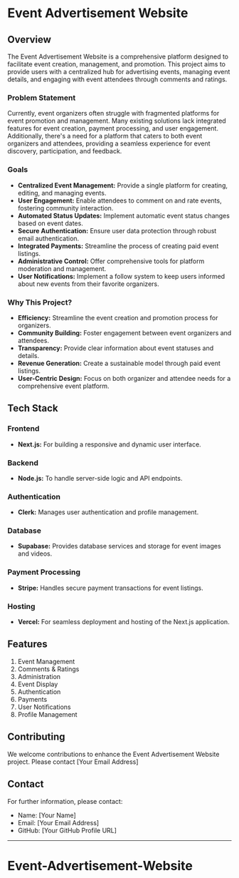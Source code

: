 # Event Advertisement Website

## Overview

The Event Advertisement Website is a comprehensive platform designed to facilitate event creation, management, and promotion. This project aims to provide users with a centralized hub for advertising events, managing event details, and engaging with event attendees through comments and ratings.

### Problem Statement

Currently, event organizers often struggle with fragmented platforms for event promotion and management. Many existing solutions lack integrated features for event creation, payment processing, and user engagement. Additionally, there's a need for a platform that caters to both event organizers and attendees, providing a seamless experience for event discovery, participation, and feedback.

### Goals

- <b>Centralized Event Management:</b> Provide a single platform for creating, editing, and managing events.
- <b>User Engagement:</b> Enable attendees to comment on and rate events, fostering community interaction.
- <b>Automated Status Updates:</b> Implement automatic event status changes based on event dates.
- <b>Secure Authentication:</b> Ensure user data protection through robust email authentication.
- <b>Integrated Payments:</b> Streamline the process of creating paid event listings.
- <b>Administrative Control:</b> Offer comprehensive tools for platform moderation and management.
- <b>User Notifications:</b> Implement a follow system to keep users informed about new events from their favorite organizers.

### Why This Project?

- <b>Efficiency:</b> Streamline the event creation and promotion process for organizers.
- <b>Community Building:</b> Foster engagement between event organizers and attendees.
- <b>Transparency:</b> Provide clear information about event statuses and details.
- <b>Revenue Generation:</b> Create a sustainable model through paid event listings.
- <b>User-Centric Design:</b> Focus on both organizer and attendee needs for a comprehensive event platform.

## Tech Stack

### Frontend

- <b>Next.js:</b> For building a responsive and dynamic user interface.

### Backend

- <b>Node.js:</b> To handle server-side logic and API endpoints.

### Authentication

- <b>Clerk:</b> Manages user authentication and profile management.

### Database

- <b>Supabase:</b> Provides database services and storage for event images and videos.

### Payment Processing

- <b>Stripe:</b> Handles secure payment transactions for event listings.

### Hosting

- <b>Vercel:</b> For seamless deployment and hosting of the Next.js application.

## Features

1. Event Management
2. Comments & Ratings
3. Administration
4. Event Display
5. Authentication
6. Payments
7. User Notifications
8. Profile Management

## Contributing

We welcome contributions to enhance the Event Advertisement Website project. Please contact [Your Email Address]

## Contact

For further information, please contact:

- Name: [Your Name]
- Email: [Your Email Address]
- GitHub: [Your GitHub Profile URL]

---

# Event-Advertisement-Website
